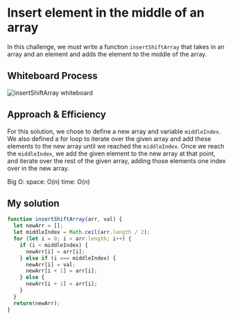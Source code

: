 # Insert element in the middle of an array

In this challenge, we must write a function `insertShiftArray` that takes in an array and an element and adds the element to the middle of the array.

## Whiteboard Process

![insertShiftArray whiteboard](./reverse-array.jpeg)

## Approach & Efficiency

For this solution, we chose to define a new array and variable `middleIndex`. We also defined a for loop to iterate over the given array and add these elements to the new array until we reached the `middleIndex`. Once we reach the `middleIndex`, we add the given element to the new array at that point, and iterate over the rest of the given array, adding those elements one index over in the new array.

Big O:
space: O(n)
time: O(n)

## My solution

```javascript
function insertShiftArray(arr, val) {
  let newArr = [];
  let middleIndex = Math.ceil(arr.length / 2);
  for (let i = 0; i < arr.length; i++) {
    if (i < middleIndex) {
      newArr[i] = arr[i];
    } else if (i === middleIndex) {
      newArr[i] = val;
      newArr[i + 1] = arr[i];
    } else {
      newArr[i + 1] = arr[i];
    }
  }
  return(newArr);
}
```
